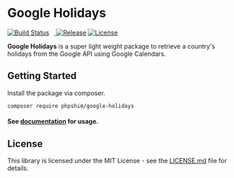 # Google Holidays

<p align="">
<a href="https://travis-ci.org/stephenlake/php-google-holidays"><img src="https://img.shields.io/travis/stephenlake/php-google-holidays/master.svg?style=flat-square" alt="Build Status"></a>
<a href="https://github.styleci.io/repos/149011691"><img src="https://github.styleci.io/repos/149011691/shield?style=flat-square" alt=""></a>
<a href="https://scrutinizer-ci.com/g/stephenlake/php-google-holidays"><img src="https://img.shields.io/scrutinizer/g/stephenlake/php-google-holidays.svg?style=flat-square" alt=""></a>
<a href="https://packagist.org/packages/stephenlake/php-google-holidays">
<img src="https://img.shields.io/packagist/dt/stephenlake/php-google-holidays.svg?style=flat-square" alt="">
</a>   
<a href="https://github.com/stephenlake/php-google-holidays"><img src="https://img.shields.io/github/release/stephenlake/php-google-holidays.svg?style=flat-square" alt="Release"></a>
<a href="https://github.com/stephenlake/php-google-holidays/LICENSE.md"><img src="https://img.shields.io/badge/license-MIT-blue.svg?style=flat-square" alt="License"></a>
</p>

**Google Holidays** is a super light weight package to retrieve a country's holidays from the Google API using Google Calendars.

## Getting Started

Install the package via composer.

    composer require phpshim/google-holidays

#### See [documentation](https://phpshim.github.io/google-holidays) for usage.

## License

This library is licensed under the MIT License - see the [LICENSE.md](LICENSE.md) file for details.
